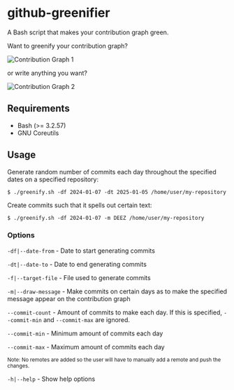 # github-greenifier

A Bash script that makes your contribution graph green.

Want to greenify your contribution graph?

![Contribution Graph 1](docs/snapshot1.png "Contribution Graph 1")

or write anything you want?

![Contribution Graph 2](docs/snapshot2.png "Contribution Graph 2")

## Requirements

+ Bash (>= 3.2.57)
+ GNU Coreutils

## Usage

Generate random number of commits each day throughout the specified dates on a specified repository:

```shell
$ ./greenify.sh -df 2024-01-07 -dt 2025-01-05 /home/user/my-repository
```

Create commits such that it spells out certain text:

```shell
$ ./greenify.sh -df 2024-01-07 -m DEEZ /home/user/my-repository
```

### Options

`-df|--date-from` - Date to start generating commits

`-dt|--date-to` - Date to end generating commits

`-f|--target-file` - File used to generate commits

`-m|--draw-message` - Make commits on certain days as to make the specified message appear on the contribution graph

`--commit-count` - Amount of commits to make each day. If this is specified, `--commit-min` and `--commit-max` are ignored.

`--commit-min` - Minimum amount of commits each day

`--commit-max` - Maximum amount of commits each day

<sup>Note: No remotes are added so the user will have to manually add a remote and push the changes.</sup>

`-h|--help` - Show help options
